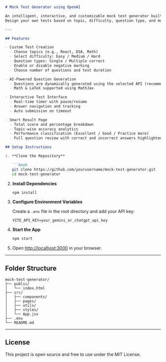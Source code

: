 
````markdown
# Mock Test Generator using OpenAI

An intelligent, interactive, and customizable mock test generator built using **React** and **OpenAI/Gemini API**.  
Design your own tests based on topic, difficulty, question type, and more — perfect for quick practice and skill evaluation.

---

## Features

- Custom Test Creation  
  - Choose topics (e.g., React, DSA, Math)
  - Select difficulty: Easy / Medium / Hard
  - Question types: Single / Multiple correct
  - Enable or disable negative marking
  - Choose number of questions and test duration

- AI-Powered Question Generation  
  - Questions are dynamically generated using the selected API (recommended: Gemini)
  - Math & LaTeX supported using MathJax

- Interactive Test Interface  
  - Real-time timer with pause/resume
  - Answer navigation and tracking
  - Auto submission on timeout

- Smart Result Page  
  - Total score and percentage breakdown
  - Topic-wise accuracy analytics
  - Performance classification (Excellent / Good / Practice more)
  - Full question review with correct and incorrect answers highlighted

## Setup Instructions

1. **Clone the Repository**

   ```bash
   git clone https://github.com/yourusername/mock-test-generator.git
   cd mock-test-generator
````

2. **Install Dependencies**

   ```bash
   npm install
   ```

3. **Configure Environment Variables**

   Create a `.env` file in the root directory and add your API key:

   ```
   VITE_API_KEY=your_gemini_or_chatgpt_api_key
   ```

4. **Start the App**

   ```bash
   npm start
   ```

5. Open [http://localhost:3000](http://localhost:3000) in your browser.

---

## Folder Structure

```
mock-test-generator/
├── public/
│   └── index.html
├── src/
│   ├── components/
│   ├── pages/
│   ├── utils/
│   ├── styles/
│   └── App.jsx
├── .env
└── README.md
```

---

## License

This project is open source and free to use under the MIT License.

```



   
